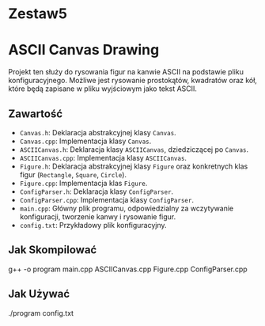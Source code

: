 # Zestaw5
# ASCII Canvas Drawing

Projekt ten służy do rysowania figur na kanwie ASCII na podstawie pliku konfiguracyjnego. Możliwe jest rysowanie prostokątów, kwadratów oraz kół, które będą zapisane w pliku wyjściowym jako tekst ASCII.

## Zawartość

- `Canvas.h`: Deklaracja abstrakcyjnej klasy `Canvas`.
- `Canvas.cpp`: Implementacja klasy `Canvas`.
- `ASCIICanvas.h`: Deklaracja klasy `ASCIICanvas`, dziedziczącej po `Canvas`.
- `ASCIICanvas.cpp`: Implementacja klasy `ASCIICanvas`.
- `Figure.h`: Deklaracja abstrakcyjnej klasy `Figure` oraz konkretnych klas figur (`Rectangle`, `Square`, `Circle`).
- `Figure.cpp`: Implementacja klas `Figure`.
- `ConfigParser.h`: Deklaracja klasy `ConfigParser`.
- `ConfigParser.cpp`: Implementacja klasy `ConfigParser`.
- `main.cpp`: Główny plik programu, odpowiedzialny za wczytywanie konfiguracji, tworzenie kanwy i rysowanie figur.
- `config.txt`: Przykładowy plik konfiguracyjny.

## Jak Skompilować

g++ -o program main.cpp ASCIICanvas.cpp Figure.cpp ConfigParser.cpp

## Jak Używać

./program config.txt
